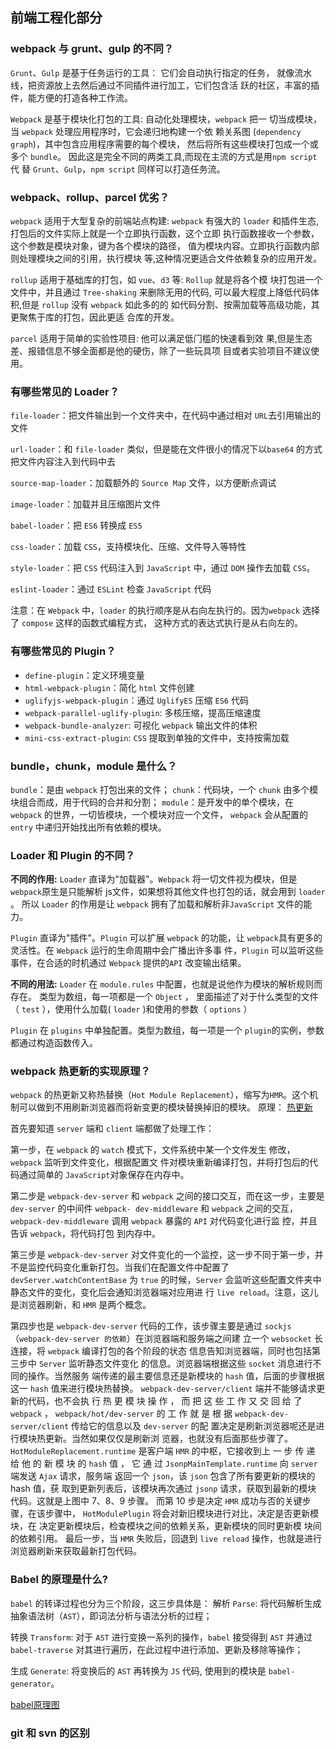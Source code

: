 ## 前端工程化部分

### webpack 与 grunt、gulp 的不同？

`Grunt`、`Gulp` 是基于任务运⾏的⼯具： 它们会⾃动执⾏指定的任务，
就像流⽔线，把资源放上去然后通过不同插件进⾏加⼯，它们包含活
跃的社区，丰富的插件，能⽅便的打造各种⼯作流。

`Webpack` 是基于模块化打包的⼯具: ⾃动化处理模块，`webpack` 把⼀
切当成模块，当 `webpack` 处理应⽤程序时，它会递归地构建⼀个依
赖关系图 (`dependency graph`)，其中包含应⽤程序需要的每个模块，
然后将所有这些模块打包成⼀个或多个 `bundle`。
因此这是完全不同的两类⼯具,⽽现在主流的⽅式是⽤`npm script` 代
替 `Grunt`、`Gulp`，`npm script` 同样可以打造任务流。

### webpack、rollup、parcel 优劣？
`webpack` 适⽤于⼤型复杂的前端站点构建: `webpack` 有强⼤的 `loader`
和插件⽣态,打包后的⽂件实际上就是⼀个⽴即执⾏函数，这个⽴即
执⾏函数接收⼀个参数，这个参数是模块对象，键为各个模块的路径，
值为模块内容。⽴即执⾏函数内部则处理模块之间的引⽤，执⾏模块
等,这种情况更适合⽂件依赖复杂的应⽤开发。

`rollup` 适⽤于基础库的打包，如 `vue`、`d3` 等: `Rollup` 就是将各个模
块打包进⼀个⽂件中，并且通过 `Tree-shaking` 来删除⽆⽤的代码, 
可以最⼤程度上降低代码体积,但是 `rollup` 没有 `webpack` 如此多的的
如代码分割、按需加载等⾼级功能，其更聚焦于库的打包，因此更适
合库的开发。

`parcel` 适⽤于简单的实验性项⽬: 他可以满⾜低⻔槛的快速看到效
果,但是⽣态差、报错信息不够全⾯都是他的硬伤，除了⼀些玩具项
⽬或者实验项⽬不建议使⽤。

### 有哪些常⻅的 Loader？
`file-loader`：把⽂件输出到⼀个⽂件夹中，在代码中通过相对 `URL`去引⽤输出的⽂件

`url-loader`：和 `file-loader` 类似，但是能在⽂件很⼩的情况下以`base64` 的⽅式把⽂件内容注⼊到代码中去

`source-map-loader`：加载额外的 `Source Map` ⽂件，以⽅便断点调试

`image-loader`：加载并且压缩图⽚⽂件

`babel-loader`：把 `ES6` 转换成 `ES5`

`css-loader`：加载 `CSS`，⽀持模块化、压缩、⽂件导⼊等特性

`style-loader`：把 `CSS` 代码注⼊到 `JavaScript` 中，通过 `DOM` 操作去加载 `CSS`。

`eslint-loader`：通过 `ESLint` 检查 `JavaScript` 代码

注意：在 `Webpack` 中，`loader` 的执行顺序是从右向左执行的。因为`webpack` 选择了 `compose` 这样的函数式编程方式，
这种方式的表达式执行是从右向左的。

### 有哪些常⻅的 Plugin？
* `define-plugin`：定义环境变量
* `html-webpack-plugin`：简化 `html` ⽂件创建
* `uglifyjs-webpack-plugin`：通过 `UglifyES` 压缩 `ES6` 代码
* `webpack-parallel-uglify-plugin`: 多核压缩，提⾼压缩速度
* `webpack-bundle-analyzer`: 可视化 `webpack` 输出⽂件的体积
* `mini-css-extract-plugin`: `CSS` 提取到单独的⽂件中，⽀持按需加载

### bundle，chunk，module 是什么？
`bundle`：是由 `webpack` 打包出来的⽂件；
`chunk`：代码块，⼀个 `chunk` 由多个模块组合⽽成，⽤于代码的合并和分割；
`module`：是开发中的单个模块，在 `webpack` 的世界，⼀切皆模块，⼀个模块对应⼀个⽂件，
`webpack` 会从配置的 `entry` 中递归开始找出所有依赖的模块。

### Loader 和 Plugin 的不同？
**不同的作⽤:**
`Loader` 直译为"加载器"。`Webpack` 将⼀切⽂件视为模块，但是 `webpack`原⽣是只能解析 js⽂件，如果想将其他⽂件也打包的话，就会⽤到
`loader` 。 所以 `Loader` 的作⽤是让 `webpack` 拥有了加载和解析⾮`JavaScript` ⽂件的能⼒。

`Plugin` 直译为"插件"。`Plugin` 可以扩展 `webpack` 的功能，让 `webpack`具有更多的灵活性。在 `Webpack` 运⾏的⽣命周期中会⼴播出许多事
件，`Plugin` 可以监听这些事件，在合适的时机通过 `Webpack` 提供的`API` 改变输出结果。

**不同的⽤法:**
`Loader` 在 `module.rules` 中配置，也就是说他作为模块的解析规则⽽存在。 类型为数组，每⼀项都是⼀个 `Object` ，
⾥⾯描述了对于什么类型的⽂件（ `test` ），使⽤什么加载( `loader` )和使⽤的参数（ `options` ）

`Plugin` 在 `plugins` 中单独配置。类型为数组，每⼀项是⼀个 `plugin`的实例，参数都通过构造函数传⼊。

### webpack 热更新的实现原理？
`webpack` 的热更新⼜称热替换（`Hot Module Replacement`），缩写为`HMR`。这个机制可以做到不⽤刷新浏览器⽽将新变更的模块替换掉旧的模块。
原理：
[热更新](/images/qdgch.png)

⾸先要知道 `server` 端和 `client` 端都做了处理⼯作：

第⼀步，在 `webpack` 的 `watch` 模式下，⽂件系统中某⼀个⽂件发⽣
修改，`webpack` 监听到⽂件变化，根据配置⽂
件对模块重新编译打包，并将打包后的代码通过简单的 `JavaScript`对象保存在内存中。

第⼆步是 `webpack-dev-server` 和 `webpack` 之间的接⼝交互，⽽在这⼀步，主要是 `dev-server` 的中间件 `webpack- dev-middleware`
和 `webpack` 之间的交互，`webpack-dev-middleware` 调⽤ `webpack` 暴露的 `API` 对代码变化进⾏监 控，并且告诉 `webpack`，将代码打包
到内存中。

第三步是 `webpack-dev-server` 对⽂件变化的⼀个监控，这⼀步不同于第⼀步，并不是监控代码变化重新打包。当我们在配置⽂件中配置了 
`devServer.watchContentBase` 为 `true` 的时候，`Server` 会监听这些配置⽂件夹中静态⽂件的变化，变化后会通知浏览器端对应⽤进
⾏ `live reload`。注意，这⼉是浏览器刷新，和 `HMR` 是两个概念。

第四步也是 `webpack-dev-server` 代码的⼯作，该步骤主要是通过
`sockjs`（`webpack-dev-server 的依赖`）在浏览器端和服务端之间建
⽴⼀个 `websocket` ⻓连接，将 `webpack` 编译打包的各个阶段的状态
信息告知浏览器端，同时也包括第三步中 `Server` 监听静态⽂件变化
的信息。浏览器端根据这些 `socket` 消息进⾏不同的操作。当然服务
端传递的最主要信息还是新模块的 `hash` 值，后⾯的步骤根据这⼀
`hash` 值来进⾏模块热替换。
`webpack-dev-server/client` 端并不能够请求更新的代码，也不会执
⾏ 热 更 模 块 操 作 ， ⽽ 把 这 些 ⼯ 作 ⼜ 交 回 给 了 `webpack` ，
`webpack/hot/dev-server` 的 ⼯ 作 就 是 根 据
`webpack-dev-server/client` 传给它的信息以及 `dev-server` 的配
置决定是刷新浏览器呢还是进⾏模块热更新。当然如果仅仅是刷新浏
览器，也就没有后⾯那些步骤了。
`HotModuleReplacement.runtime` 是客户端 `HMR` 的中枢，它接收到上
⼀ 步 传 递 给 他 的 新 模 块 的 `hash` 值 ， 它 通 过
`JsonpMainTemplate.runtime` 向 `server` 端发送 `Ajax` 请求，服务端
返回⼀个 `json`，该 `json` 包含了所有要更新的模块的 hash 值，获
取到更新列表后，该模块再次通过 `jsonp` 请求，获取到最新的模块
代码。这就是上图中 7、8、9 步骤。
⽽第 10 步是决定 `HMR` 成功与否的关键步骤，在该步骤中，
`HotModulePlugin` 将会对新旧模块进⾏对⽐，决定是否更新模块，在
决定更新模块后，检查模块之间的依赖关系，更新模块的同时更新模
块间的依赖引⽤。
最后⼀步，当 `HMR` 失败后，回退到 `live reload` 操作，也就是进⾏
浏览器刷新来获取最新打包代码。

### Babel 的原理是什么?
`babel` 的转译过程也分为三个阶段，这三步具体是：
解析 `Parse`: 将代码解析⽣成抽象语法树（`AST`），即词法分析与语法分析的过程；

转换 `Transform`: 对于 `AST` 进⾏变换⼀系列的操作，`babel` 接受得到 `AST` 并通过 `babel-traverse` 对其进⾏遍历，在此过程中进⾏添加、更新及移除等操作；

⽣成 `Generate`: 将变换后的 `AST` 再转换为 `JS` 代码, 使⽤到的模块是 `babel-generator`。

[babel原理图](/images/qdgch02.png)

### git 和 svn 的区别



































































